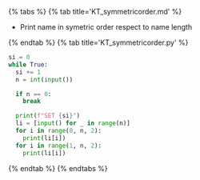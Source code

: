 {% tabs %}
{% tab title='KT_symmetricorder.md' %}

* Print name in symetric order respect to name length

{% endtab %}
{% tab title='KT_symmetricorder.py' %}

```py
si = 0
while True:
  si += 1
  n = int(input())

  if n == 0:
    break

  print(f"SET {si}")
  li = [input() for _ in range(n)]
  for i in range(0, n, 2):
    print(li[i])
  for i in range(1, n, 2):
    print(li[i])
```

{% endtab %}
{% endtabs %}